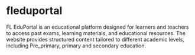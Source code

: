 # fleduportal
FL EduPortal is an educational platform designed for learners and teachers to access past exams, learning materials, and educational resources. The website provides structured content tailored to different academic levels, including Pre_primary, primary and secondary education.  
